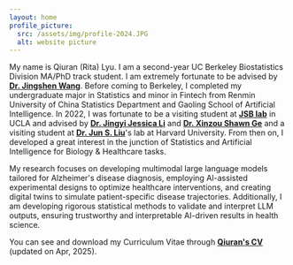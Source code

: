 ```yaml
---
layout: home
profile_picture:
  src: /assets/img/profile-2024.JPG
  alt: website picture
---
```


<p>
My name is Qiuran (Rita) Lyu. I am a second-year UC Berkeley Biostatistics Division MA/PhD track student. I am extremely fortunate to be advised by <strong><a href="https://sites.google.com/berkeley.edu/jingshenwang/" target="_blank">Dr. Jingshen Wang</a></strong>. Before coming to Berkeley, I completed my undergraduate major in Statistics and minor in Fintech from Renmin University of China Statistics Department and Gaoling School of Artificial Intelligence. In 2022, I was fortunate to be a visiting student at <strong><a href="http://jsb.ucla.edu" target="_blank">JSB lab</a></strong> in UCLA and advised by <strong><a href="http://jsb.ucla.edu/about-jingyi-jessica-li" target="_blank">Dr. Jingyi Jessica Li</a></strong> and <strong><a href="https://stat.oregonstate.edu/directory/xinzhou-shawn-ge" target="_blank">Dr. Xinzou Shawn Ge</a></strong> and a visiting student at <strong><a href="https://sites.harvard.edu/junliu/" target="_blank">Dr. Jun S. Liu</a></strong>'s lab at Harvard University. From then on, I developed a great interest in the junction of Statistics and Artificial Intelligence for Biology & Healthcare tasks.
</p>
<p>
My research focuses on developing multimodal large language models tailored for Alzheimer's disease diagnosis, employing AI-assisted experimental designs to optimize healthcare interventions, and creating digital twins to simulate patient-specific disease trajectories. Additionally, I am developing rigorous statistical methods to validate and interpret LLM outputs, ensuring trustworthy and interpretable AI-driven results in health science.

</p>

<p>
You can see and download my Curriculum Vitae through <strong><a href="https://drive.google.com/file/d/14lfZb2gs07HBZ0rZgvlOOajTkZU57icl/view?usp=drive_link" target="_blank"> Qiuran's CV </a></strong> (updated on Apr, 2025).
</p>

